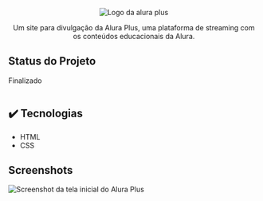 <p align="center"><img src="https://github.com/MonicaHillman/aluraplus/blob/aula04/img/Logo.png?raw=true" alt="Logo da alura plus"> </p>
<p align="center">Um site para divulgação da Alura Plus, uma plataforma de streaming com os conteúdos educacionais da Alura.</p>

<h2>Status do Projeto</h2>
<p align"center">Finalizado</p>
<p align="center"><img src"https://img.shields.io/badge/Status-Finalizado-green"></p>

## ✔️ Tecnologias
* HTML
* CSS

## Screenshots
![Screenshot da tela inicial do Alura Plus](https://imgur.com/nKUf7MK.png)
